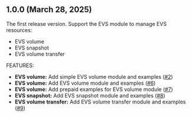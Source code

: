 <!-- markdownlint-disable MD041 -->
## 1.0.0 (March 28, 2025)

The first release version.
Support the EVS module to manage EVS resources:

+ EVS volume
+ EVS snapshot
+ EVS volume transfer

FEATURES:

<!-- markdownlint-disable MD013 -->
+ **EVS volume:** Add simple EVS volume module and examples ([#2](https://github.com/terraform-huaweicloud-modules/terraform-huaweicloud-evs/pull/2))
+ **EVS volume:** Add EVS volume module and examples ([#6](https://github.com/terraform-huaweicloud-modules/terraform-huaweicloud-evs/pull/6))
+ **EVS volume:** Add prepaid examples for EVS volume module ([#7](https://github.com/terraform-huaweicloud-modules/terraform-huaweicloud-evs/pull/7))
+ **EVS snapshot:** Add EVS snapshot module and examples ([#8](https://github.com/terraform-huaweicloud-modules/terraform-huaweicloud-evs/pull/8))
+ **EVS volume transfer:** Add EVS volume transfer module and examples ([#9](https://github.com/terraform-huaweicloud-modules/terraform-huaweicloud-evs/pull/9))
<!-- markdownlint-enable MD013 -->
